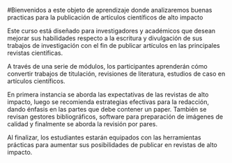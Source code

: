 #Bienvenidos a este objeto de aprendizaje donde analizaremos buenas practicas para la publicación de artículos científicos de alto impacto

Este curso está diseñado para investigadores y académicos que desean mejorar sus habilidades respecto a la escritura y divulgación de sus trabajos de investigación con el fin de publicar artículos en las principales revistas científicas.

A través de una serie de módulos, los participantes aprenderán cómo convertir trabajos de titulación, revisiones de literatura, estudios de caso en artículos científicos.

En primera instancia se aborda las expectativas de las revistas de alto impacto, luego se recomienda estrategias efectivas para la redacción, dando énfasis en las partes que debe contener un paper. También se revisan gestores bibliográficos, software para preparación de imágenes de calidad y finalmente se aborda la revisión por pares.

Al finalizar, los estudiantes estarán equipados con las herramientas prácticas para aumentar sus posibilidades de publicar en revistas de alto impacto.

